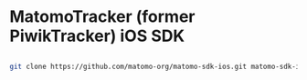 # MatomoTracker (former PiwikTracker) iOS SDK

##

```sh
git clone https://github.com/matomo-org/matomo-sdk-ios.git matomo-sdk-ios && "$_"
```
